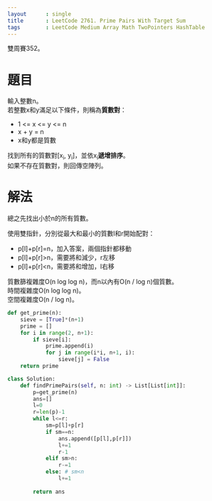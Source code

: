 ```yaml
--- 
layout      : single
title       : LeetCode 2761. Prime Pairs With Target Sum
tags        : LeetCode Medium Array Math TwoPointers HashTable
---
```

雙周賽352。

# 題目
輸入整數n。  
若整數x和y滿足以下條件，則稱為**質數對**：  
- 1 <= x <= y <= n  
- x + y = n  
- x和y都是質數  

找到所有的質數對[x<sub>i</sub>, y<sub>i</sub>]，並依x<sub>i</sub>**遞增排序**。  
如果不存在質數對，則回傳空陣列。  

# 解法
總之先找出小於n的所有質數。  

使用雙指針，分別從最大和最小的質數l和r開始配對：  
- p[l]+p[r]=n，加入答案，兩個指針都移動  
- p[l]+p[r]>n，需要將和減少，r左移  
- p[l]+p[r]<n，需要將和增加，l右移  

質數篩複雜度O(n log log n)，而n以內有O(n / log n)個質數。  
時間複雜度O(n log log n)。  
空間複雜度O(n / log n)。  

```python
def get_prime(n):
    sieve = [True]*(n+1)
    prime = []
    for i in range(2, n+1):
        if sieve[i]:
            prime.append(i)
            for j in range(i*i, n+1, i):
                sieve[j] = False
    return prime

class Solution:
    def findPrimePairs(self, n: int) -> List[List[int]]:
        p=get_prime(n)
        ans=[]
        l=0
        r=len(p)-1
        while l<=r:
            sm=p[l]+p[r]
            if sm==n:
                ans.append([p[l],p[r]])
                l+=1
                r-1
            elif sm>n:
                r-=1
            else: # sm<n
                l+=1
                
        return ans
```
